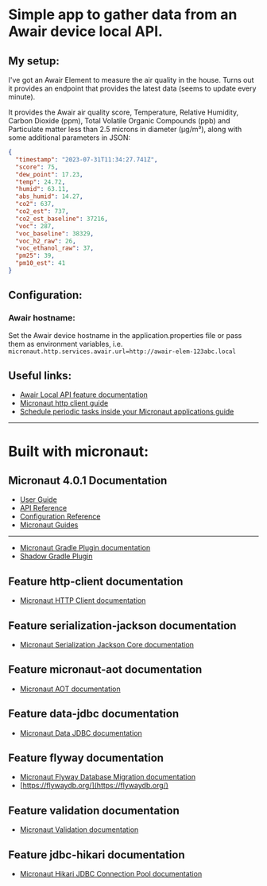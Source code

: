 # Simple app to gather data from an Awair device local API.

## My setup:

I've got an Awair Element to measure the air quality in the house. Turns out it provides an endpoint that provides the latest data (seems to update every minute).

It provides the Awair air quality score, Temperature, Relative Humidity, Carbon Dioxide (ppm), Total Volatile Organic Compounds (ppb) and Particulate matter less than 2.5 microns in diameter (µg/m³), along with some additional parameters in JSON:

```json
{
  "timestamp": "2023-07-31T11:34:27.741Z",
  "score": 75,
  "dew_point": 17.23,
  "temp": 24.72,
  "humid": 63.11,
  "abs_humid": 14.27,
  "co2": 637,
  "co2_est": 737,
  "co2_est_baseline": 37216,
  "voc": 287,
  "voc_baseline": 38329,
  "voc_h2_raw": 26,
  "voc_ethanol_raw": 37,
  "pm25": 39,
  "pm10_est": 41
}
```

## Configuration:

### Awair hostname:

Set the Awair device hostname in the application.properties file or pass them as environment variables, i.e.
`micronaut.http.services.awair.url=http://awair-elem-123abc.local`


## Useful links:
- [Awair Local API feature documentation](https://support.getawair.com/hc/en-us/articles/360049221014-Awair-Element-Local-API-Feature)
- [Micronaut http client guide](https://guides.micronaut.io/latest/micronaut-http-client-gradle-groovy.html)
- [Schedule periodic tasks inside your Micronaut applications guide](https://guides.micronaut.io/latest/micronaut-scheduled-gradle-groovy.html)


--- 

# Built with micronaut:

## Micronaut 4.0.1 Documentation

- [User Guide](https://docs.micronaut.io/4.0.1/guide/index.html)
- [API Reference](https://docs.micronaut.io/4.0.1/api/index.html)
- [Configuration Reference](https://docs.micronaut.io/4.0.1/guide/configurationreference.html)
- [Micronaut Guides](https://guides.micronaut.io/index.html)
---

- [Micronaut Gradle Plugin documentation](https://micronaut-projects.github.io/micronaut-gradle-plugin/latest/)
- [Shadow Gradle Plugin](https://plugins.gradle.org/plugin/com.github.johnrengelman.shadow)

## Feature http-client documentation

- [Micronaut HTTP Client documentation](https://docs.micronaut.io/latest/guide/index.html#nettyHttpClient)


## Feature serialization-jackson documentation

- [Micronaut Serialization Jackson Core documentation](https://micronaut-projects.github.io/micronaut-serialization/latest/guide/)


## Feature micronaut-aot documentation

- [Micronaut AOT documentation](https://micronaut-projects.github.io/micronaut-aot/latest/guide/)

## Feature data-jdbc documentation

- [Micronaut Data JDBC documentation](https://micronaut-projects.github.io/micronaut-data/latest/guide/index.html#jdbc)

## Feature flyway documentation

- [Micronaut Flyway Database Migration documentation](https://micronaut-projects.github.io/micronaut-flyway/latest/guide/index.html)
- [https://flywaydb.org/](https://flywaydb.org/)

## Feature validation documentation

- [Micronaut Validation documentation](https://micronaut-projects.github.io/micronaut-validation/latest/guide/)

## Feature jdbc-hikari documentation

- [Micronaut Hikari JDBC Connection Pool documentation](https://micronaut-projects.github.io/micronaut-sql/latest/guide/index.html#jdbc)
